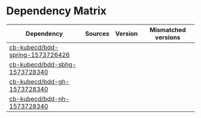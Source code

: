 # Dependency Matrix

Dependency | Sources | Version | Mismatched versions
---------- | ------- | ------- | -------------------
[cb-kubecd/bdd-spring-1573726426](https://github.com/cb-kubecd/bdd-spring-1573726426.git) |  | []() | 
[cb-kubecd/bdd-sbhg-1573728340](https://github.com/cb-kubecd/bdd-sbhg-1573728340.git) |  | []() | 
[cb-kubecd/bdd-gh-1573728340](https://github.com/cb-kubecd/bdd-gh-1573728340.git) |  | []() | 
[cb-kubecd/bdd-nh-1573728340](https://github.com/cb-kubecd/bdd-nh-1573728340.git) |  | []() | 
